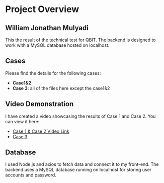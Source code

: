 # Project Overview

## William Jonathan Mulyadi

This the result of the technical test for QBIT. The backend is designed to work with a MySQL database hosted on localhost.

## Cases

Please find the details for the following cases:

- **Case1&2**
- **Case 3**: all of the files here except the case1&2

## Video Demonstration

I have created a video showcasing the results of Case 1 and Case 2. You can view it here:

- [Case 1 & Case 2 Video Link](https://drive.google.com/file/d/1qvknWHUVarUfKH6eoXzB7pTX1BfhBlnq/view?usp=drive_link)
- [Case 3](https://drive.google.com/file/d/1H00zh0e4aUUuggq9Cqvfhqlm8jhJCAxY/view?usp=drive_link)
  

## Database

I used Node.js and axios to fetch data and connect it to my front-end. The backend uses a MySQL database running on localhost for storing user accounts and password.
